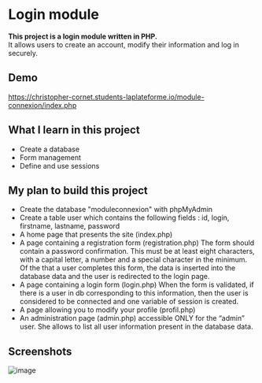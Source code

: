 # Login module
<b> This project is a login module written in PHP. </b> <br>
It allows users to create an account, modify their information and log in securely. <br>

## Demo
https://christopher-cornet.students-laplateforme.io/module-connexion/index.php

## What I learn in this project
* Create a database <br>
* Form management <br>
* Define and use sessions </b>

## My plan to build this project
* Create the database "moduleconnexion" with phpMyAdmin
* Create a table user which contains the following fields : id, login, firstname, lastname, password
* A home page that presents the site (index.php)
* A page containing a registration form (registration.php) The form should contain a password confirmation. This must be at least eight characters, with a capital letter, a number and a special character in the minimum. Of the that a user completes this form, the data is inserted into the database data and the user is redirected to the login page.
* A page containing a login form (login.php) When the form is validated, if there is a user in db corresponding to this information, then the user is considered to be connected and one variable of session is created.
* A page allowing you to modify your profile (profil.php)
* An administration page (admin.php) accessible ONLY for the “admin” user. She allows to list all user information present in the database data.

## Screenshots
![image](https://github.com/christopher-cornet/module-connexion/assets/115154379/1e7868a6-0022-431a-a463-b929adfc7f0c)

